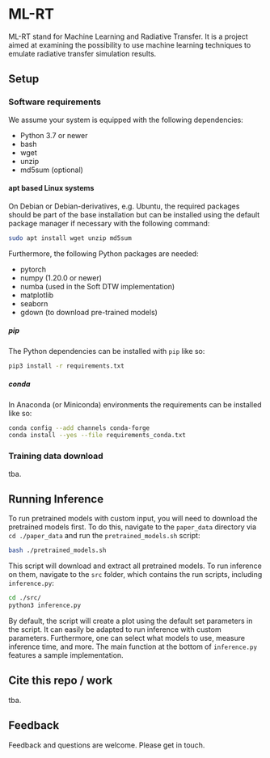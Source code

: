 # ML-RT
ML-RT stand for Machine Learning and Radiative Transfer. It is a project aimed at examining the possibility to use 
machine learning techniques to emulate radiative transfer simulation results.



## Setup

### Software requirements

We assume your system is equipped with the following dependencies:

* Python 3.7 or newer
* bash
* wget
* unzip
* md5sum (optional)

#### apt based Linux systems
On Debian or Debian-derivatives, e.g. Ubuntu, the required packages should be part of the base installation 
but can be installed using the default package manager if necessary with the following command:
```bash
sudo apt install wget unzip md5sum
```
Furthermore, the following Python packages are needed:

* pytorch
* numpy (1.20.0 or newer)
* numba (used in the Soft DTW implementation)
* matplotlib
* seaborn
* gdown (to download pre-trained models)

##### pip
The Python dependencies can be installed with `pip` like so:
```bash
pip3 install -r requirements.txt
```

##### conda
In Anaconda (or Miniconda) environments the requirements can be installed like so:
```bash
conda config --add channels conda-forge
conda install --yes --file requirements_conda.txt
```

### Training data download

tba.


## Running Inference
To run pretrained models with custom input, you will need to download the pretrained models first. To do this, 
navigate to the `paper_data` directory via `cd ./paper_data` and run the `pretrained_models.sh` script:
```bash
bash ./pretrained_models.sh
```
This script will download and extract all pretrained models. To run inference on them, navigate to the `src` folder, 
which contains the run scripts, including `inference.py`:
```bash
cd ./src/
python3 inference.py
```
By default, the script will create a plot using the default set parameters in the script. It can easily be adapted to 
run inference with custom parameters. Furthermore, one can select what models to use, measure inference time, and more.
The main function at the bottom of `inference.py` features a sample implementation. 

## Cite this repo / work
tba.

## Feedback
Feedback and questions are welcome. Please get in touch.
